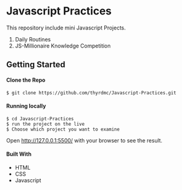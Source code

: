 # Javascript Practices
This repository include mini Javascript Projects.
1. Daily Routines
2. JS-Millionaire Knowledge Competition
   
## Getting Started

#### Clone the Repo

```git
$ git clone https://github.com/thyrdmc/Javascript-Practices.git
```

#### Running locally

```git
$ cd Javascript-Practices
$ run the project on the live
$ Choose which project you want to examine
```

Open http://127.0.0.1:5500/ with your browser to see the result.

#### Built With
* HTML
* CSS
* Javascript
